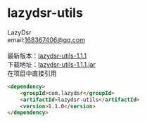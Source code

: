 # lazydsr-utils
LazyDsr<br>
email:168367406@qq.com
<br><br>
最新版本：<a href="https://github.com/lazydsr/lazydsr-utils" target="blank">lazydsr-utils-1.1.1</a>
<br>
下载地址：<a href="http://central.maven.org/maven2/com/lazydsr/lazydsr-utils/1.0.0/lazydsr-utils-1.0.0.jar" target="blank">lazydsr-utils-1.1.1.jar</a>
<br>在项目中直接引用<br>
````html
<dependency>
    <groupId>com.lazydsr</groupId>
    <artifactId>lazydsr-utils</artifactId>
    <version>1.1.0</version>
</dependency>


